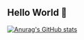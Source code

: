 ## Hello World 👋

[![Anurag's GitHub stats](https://github-readme-stats.vercel.app/api?username=gabri3lV)](https://github.com/gabri3lV/github-readme-stats)
